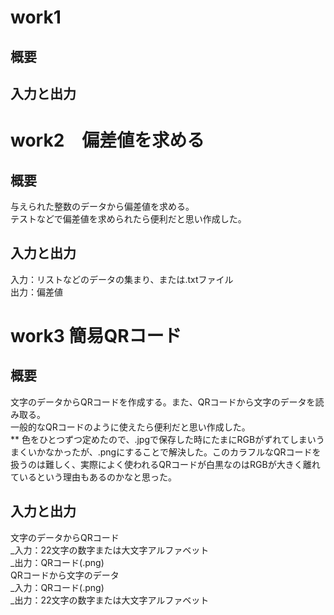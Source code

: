 # work1
## 概要
## 入力と出力

# work2　偏差値を求める
## 概要
与えられた整数のデータから偏差値を求める。  
テストなどで偏差値を求められたら便利だと思い作成した。
## 入力と出力
入力：リストなどのデータの集まり、または.txtファイル  
出力：偏差値


# work3 簡易QRコード
## 概要
文字のデータからQRコードを作成する。また、QRコードから文字のデータを読み取る。  
一般的なQRコードのように使えたら便利だと思い作成した。  
** 色をひとつずつ定めたので、.jpgで保存した時にたまにRGBがずれてしまいうまくいかなかったが、.pngにすることで解決した。このカラフルなQRコードを扱うのは難しく、実際によく使われるQRコードが白黒なのはRGBが大きく離れているという理由もあるのかなと思った。
## 入力と出力
文字のデータからQRコード  
_入力：22文字の数字または大文字アルファベット  
_出力：QRコード(.png)  
QRコードから文字のデータ  
_入力：QRコード(.png)  
_出力：22文字の数字または大文字アルファベット  
